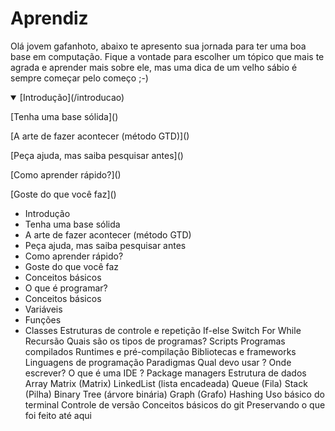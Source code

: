 # Aprendiz

Olá jovem gafanhoto, abaixo te apresento sua jornada para ter uma boa base em computação. Fique a vontade para escolher um tópico que mais te agrada e aprender mais sobre ele, mas uma dica de um velho sábio é sempre começar pelo começo ;-) 

<details open>
<summary>[Introdução](/introducao)</summary>
 <p> [Tenha uma base sólida]()  </p>
 <p> [A arte de fazer acontecer (método GTD)]() </p>
 <p> [Peça ajuda, mas saiba pesquisar antes]() </p>
 <p> [Como aprender rápido?]() </p>
 <p> [Goste do que você faz]() </p>
</details> 

- Introdução
 - Tenha uma base sólida
 - A arte de fazer acontecer (método GTD)
 - Peça ajuda, mas saiba pesquisar antes
 - Como aprender rápido?
 - Goste do que você faz
- Conceitos básicos
 - O que é programar?
 - Conceitos básicos
  - Variáveis
  - Funções
  - Classes
Estruturas de controle e repetição
If-else
Switch
For
While
Recursão
Quais são os tipos de programas?
Scripts
Programas compilados
Runtimes e pré-compilação
Bibliotecas e frameworks
Linguagens de programação
Paradigmas
Qual devo usar ?
Onde escrever? O que é uma IDE ?
Package managers
Estrutura de dados
Array
Matrix (Matrix)
LinkedList (lista encadeada)
Queue (Fila)
Stack (Pilha)
Binary Tree (árvore binária)
Graph (Grafo)
Hashing
Uso básico do terminal
Controle de versão
Conceitos básicos do git
Preservando o que foi feito até aqui
